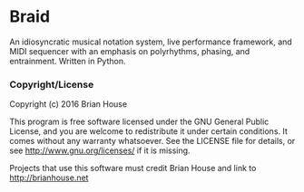 Braid
=====

An idiosyncratic musical notation system, live performance framework, and MIDI sequencer with an emphasis on polyrhythms, phasing, and entrainment. Written in Python.




### Copyright/License

Copyright (c) 2016 Brian House

This program is free software licensed under the GNU General Public License, and you are welcome to redistribute it under certain conditions. It comes without any warranty whatsoever. See the LICENSE file for details, or see <http://www.gnu.org/licenses/> if it is missing.

Projects that use this software must credit Brian House and link to http://brianhouse.net

